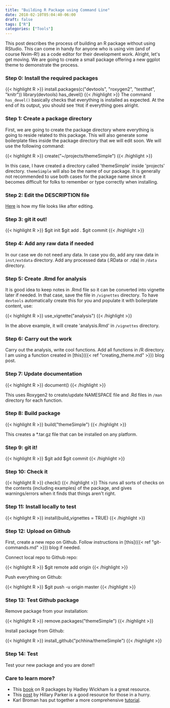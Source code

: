 ```yaml
---
title: "Building R Package using Command Line"
date: 2018-02-10T05:04:40-06:00
draft: false
tags: ["R"]
categories: ["Tools"]
---
```


This post describes the process of building an R package without using RStudio. This can come in handy for anyone who is using vim (and of course Nvim-R!) as a code editor for their development work. Alright, let's get moving. We are going to create a small package offering a new ggplot theme to demonstrate the process.

### Step 0: Install the required packages

{{< highlight R >}}
install.packages(c("devtools", "roxygen2", "testthat", "knitr"))
library(devtools)
has_devel()
{{< /highlight >}}
The command `has_devel()` basically checks that everything is installed as expected. At the end of its output, you should see `TRUE` if everything goes alright.

### Step 1: Create a package directory
First, we are going to create the package directory where everything is going to reside related to this package. This will also generate some boilerplate files inside the package directory that we will edit soon. We will use the following command:


{{< highlight R >}}
create("~/projects/themeSimple")
{{< /highlight >}}

In this case, I have created a directory called 'themeSimple' inside 'projects' directory. `themeSimple` will also be the name of our package. It is generally not recommended to use both cases for the package name since it becomes difficult for folks to remember or type correctly when installing. 

### Step 2: Edit the DESCRIPTION file
[Here](https://github.com/pchhina/themeSimple/blob/master/DESCRIPTION) is how my file looks like after editing.

### Step 3: git it out!

{{< highlight R >}}
$git init
$git add .
$git commit 
{{< /highlight >}}

### Step 4: Add any raw data if needed
In our case we do not need any data. In case you do, add any raw data in `inst/extdata` directory. Add any processed data (.RData or .rda) in `/data` directory.

### Step 5: Create .Rmd for analysis
It is good idea to keep notes in .Rmd file so it can be converted into vignette later if needed. In that case, save the file in `/vignettes` directory. To have `devtools` automatically create this for you and populate it with boilerplate content, use:

{{< highlight R >}}
use_vignette("analysis")
{{< /highlight >}}

In the above example, it will create 'analysis.Rmd' in `/vignettes` directory.

### Step 6: Carry out the work
Carry out the analysis, write cool functions. Add all functions in /R directory. I am using a function created in [this]({{< ref "creating_theme.md" >}}) blog post.

### Step 7: Update documentation
{{< highlight R >}}
document()
{{< /highlight >}}

This uses Roxygen2 to create/update NAMESPACE file and .Rd files in `/man` directory for each function.

### Step 8: Build package
{{< highlight R >}}
build("themeSimple")
{{< /highlight >}}

This creates a \*.tar.gz file that can be installed on any platform.

### Step 9: git it!
{{< highlight R >}}
$git add <files>
$git commit
{{< /highlight >}}

### Step 10: Check it
{{< highlight R >}}
check()
{{< /highlight >}}
This runs all sorts of checks on the contents (including examples) of the package, and gives warnings/errors when it finds that things aren't right.    

### Step 11: Install locally to test

{{< highlight R >}}
install(build_vignettes = TRUE)
{{< /highlight >}}

### Step 12: Upload on Github
First, create a new repo on Github. Follow instructions in [this]({{< ref "git-commands.md" >}}) blog if needed.

Connect local repo to Github repo:

{{< highlight R >}}
$git remote add origin <github repo name>
{{< /highlight >}}

Push everything on Github:

{{< highlight R >}}
$git push -u origin master
{{< /highlight >}}

### Step 13: Test Github package

Remove package from your installation:

{{< highlight R >}}
remove.packages("themeSimple")
{{< /highlight >}}

Install package from Github:

{{< highlight R >}}
install_github("pchhina/themeSimple")
{{< /highlight >}}

### Step 14: Test

Test your new package and you are done!!

### Care to learn more?
- This [book](http://r-pkgs.had.co.nz/) on R packages by Hadley Wickham is a great resource.
- This [post](https://hilaryparker.com/2014/04/29/writing-an-r-package-from-scratch/) by Hillary Parker is a good resource for those in a hurry.
- Karl Broman has put together a more comprehensive [tutorial](http://kbroman.org/pkg_primer/).
